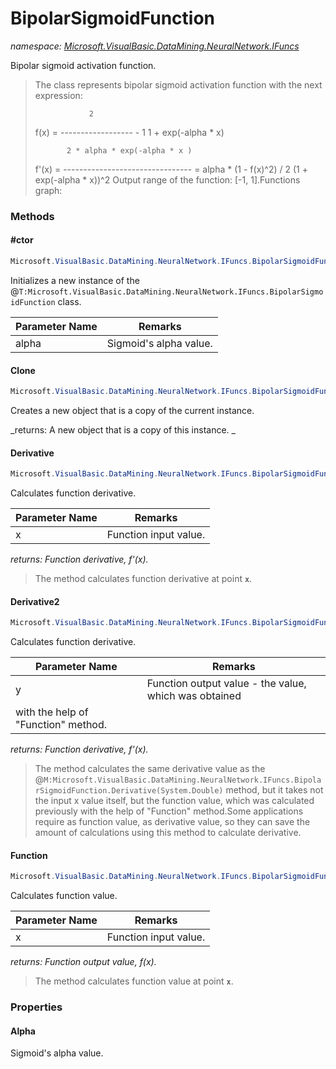 ﻿# BipolarSigmoidFunction
_namespace: <a href="#" onClick="load('/docs/Microsoft.VisualBasic.DataMining.NeuralNetwork.IFuncs/index.md')">Microsoft.VisualBasic.DataMining.NeuralNetwork.IFuncs</a>_

Bipolar sigmoid activation function.

> The class represents bipolar sigmoid activation function with
>  the next expression:
>  
>                 2
>  f(x) = ------------------ - 1
>         1 + exp(-alpha * x)
> 
>            2 * alpha * exp(-alpha * x )
>  f'(x) = -------------------------------- = alpha * (1 - f(x)^2) / 2
>            (1 + exp(-alpha * x))^2
>  Output range of the function: [-1, 1].Functions graph:


### Methods

#### #ctor
```csharp
Microsoft.VisualBasic.DataMining.NeuralNetwork.IFuncs.BipolarSigmoidFunction.#ctor(System.Double)
```
Initializes a new instance of the @``T:Microsoft.VisualBasic.DataMining.NeuralNetwork.IFuncs.BipolarSigmoidFunction`` class.

|Parameter Name|Remarks|
|--------------|-------|
|alpha|Sigmoid's alpha value.|


#### Clone
```csharp
Microsoft.VisualBasic.DataMining.NeuralNetwork.IFuncs.BipolarSigmoidFunction.Clone
```
Creates a new object that is a copy of the current instance.

_returns: 
 A new object that is a copy of this instance.
 _

#### Derivative
```csharp
Microsoft.VisualBasic.DataMining.NeuralNetwork.IFuncs.BipolarSigmoidFunction.Derivative(System.Double)
```
Calculates function derivative.

|Parameter Name|Remarks|
|--------------|-------|
|x|Function input value.|


_returns: Function derivative, f'(x)._
> The method calculates function derivative at point **`x`**.

#### Derivative2
```csharp
Microsoft.VisualBasic.DataMining.NeuralNetwork.IFuncs.BipolarSigmoidFunction.Derivative2(System.Double)
```
Calculates function derivative.

|Parameter Name|Remarks|
|--------------|-------|
|y|Function output value - the value, which was obtained
 with the help of "Function" method.|


_returns: Function derivative, f'(x)._
> The method calculates the same derivative value as the
>  @``M:Microsoft.VisualBasic.DataMining.NeuralNetwork.IFuncs.BipolarSigmoidFunction.Derivative(System.Double)`` method, but it takes not the input x value
>  itself, but the function value, which was calculated previously with
>  the help of "Function" method.Some applications require as function value, as derivative value,
>  so they can save the amount of calculations using this method to calculate derivative.

#### Function
```csharp
Microsoft.VisualBasic.DataMining.NeuralNetwork.IFuncs.BipolarSigmoidFunction.Function(System.Double)
```
Calculates function value.

|Parameter Name|Remarks|
|--------------|-------|
|x|Function input value.|


_returns: Function output value, f(x)._
> The method calculates function value at point **`x`**.


### Properties

#### Alpha
Sigmoid's alpha value.
